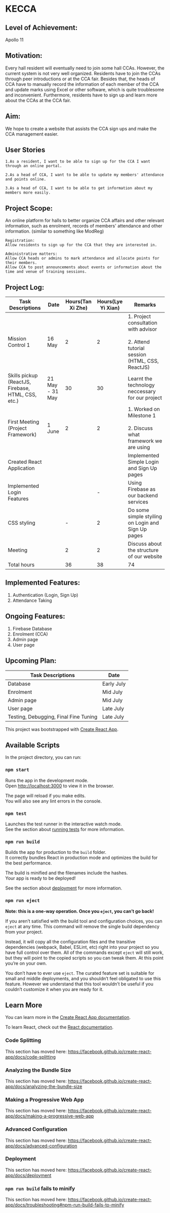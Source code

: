 # KECCA

## Level of Achievement: 
     
Apollo 11

## Motivation:
     
Every hall resident will eventually need to join some hall CCAs. However, the current system is not very well organized. Residents have to join the CCAs through peer introductions or at the CCA fair. Besides that, the heads of CCA have to manually record the information of each member of the CCA and update marks using Excel or other software, which is quite troublesome and inconvenient. Furthermore, residents have to sign up and learn more about the CCAs at the CCA fair.

## Aim:
     
We hope to create a website that assists the CCA sign ups and make the CCA management easier.

## User Stories
     
    1.As a resident, I want to be able to sign up for the CCA I want through an online portal.

    2.As a head of CCA, I want to be able to update my members' attendance and points online.
    
    3.As a head of CCA, I want to be able to get information about my members more easily.

## Project Scope:
An online platform for halls to better organize CCA affairs and other relevant information, such as enrolment, records of members' attendance and other information. (similar to something like ModReg)

    Registration:
    Allow residents to sign up for the CCA that they are interested in.

    Administrative matters:
    Allow CCA heads or admins to mark attendance and allocate points for their members.
    Allow CCA to post announcements about events or information about the time and venue of training sessions.

## Project Log:
     
| Task Descriptions | Date | Hours(Tan Xi Zhe) | Hours(Lye Yi Xian) | Remarks |
| ----------------- | ---- | ---------- | ----------- | ------- |
| Mission Control 1 | 16 May | 2 | 2 | 1. Project consultation with advisor<br/><br/>2. Attend tutorial session (HTML, CSS, ReactJS) |
| Skills pickup (ReactJS, Firebase, HTML, CSS, etc.) | 21 May - 31 May | 30 | 30 | Learnt the technology neccessary for our project |
| First Meeting (Project Framework) | 1 June | 2 | 2 | 1. Worked on Milestone 1<br/><br/>2. Discuss what framework we are using |
| Created React Application |  |  |  | Implemented Simple Login and Sign Up pages |
| Implemented Login Features |  |  | - | Using Firebase as our backend services |
| CSS styling |  | - | 2 | Do some simple styiling on Login and Sign Up pages |
| Meeting |  | 2 | 2 | Discuss about the structure of our website |
| Total hours || 36 | 38 | 74 |

## Implemented Features:

1. Authentication (Login, Sign Up)
2. Attendance Taking

## Ongoing Features:

1. Firebase Database
2. Enrolment (CCA)
3. Admin page
4. User page

## Upcoming Plan:

| Task Descriptions | Date |
| --- | ---|
| Database | Early July |
| Enrolment | Mid July |
| Admin page | Mid July |
| User page | Late July |
| Testing, Debugging, Final Fine Tuning | Late July |

This project was bootstrapped with [Create React App](https://github.com/facebook/create-react-app).

## Available Scripts

In the project directory, you can run:

### `npm start`

Runs the app in the development mode.<br />
Open [http://localhost:3000](http://localhost:3000) to view it in the browser.

The page will reload if you make edits.<br />
You will also see any lint errors in the console.

### `npm test`

Launches the test runner in the interactive watch mode.<br />
See the section about [running tests](https://facebook.github.io/create-react-app/docs/running-tests) for more information.

### `npm run build`

Builds the app for production to the `build` folder.<br />
It correctly bundles React in production mode and optimizes the build for the best performance.

The build is minified and the filenames include the hashes.<br />
Your app is ready to be deployed!

See the section about [deployment](https://facebook.github.io/create-react-app/docs/deployment) for more information.

### `npm run eject`

**Note: this is a one-way operation. Once you `eject`, you can’t go back!**

If you aren’t satisfied with the build tool and configuration choices, you can `eject` at any time. This command will remove the single build dependency from your project.

Instead, it will copy all the configuration files and the transitive dependencies (webpack, Babel, ESLint, etc) right into your project so you have full control over them. All of the commands except `eject` will still work, but they will point to the copied scripts so you can tweak them. At this point you’re on your own.

You don’t have to ever use `eject`. The curated feature set is suitable for small and middle deployments, and you shouldn’t feel obligated to use this feature. However we understand that this tool wouldn’t be useful if you couldn’t customize it when you are ready for it.

## Learn More

You can learn more in the [Create React App documentation](https://facebook.github.io/create-react-app/docs/getting-started).

To learn React, check out the [React documentation](https://reactjs.org/).

### Code Splitting

This section has moved here: https://facebook.github.io/create-react-app/docs/code-splitting

### Analyzing the Bundle Size

This section has moved here: https://facebook.github.io/create-react-app/docs/analyzing-the-bundle-size

### Making a Progressive Web App

This section has moved here: https://facebook.github.io/create-react-app/docs/making-a-progressive-web-app

### Advanced Configuration

This section has moved here: https://facebook.github.io/create-react-app/docs/advanced-configuration

### Deployment

This section has moved here: https://facebook.github.io/create-react-app/docs/deployment

### `npm run build` fails to minify

This section has moved here: https://facebook.github.io/create-react-app/docs/troubleshooting#npm-run-build-fails-to-minify
